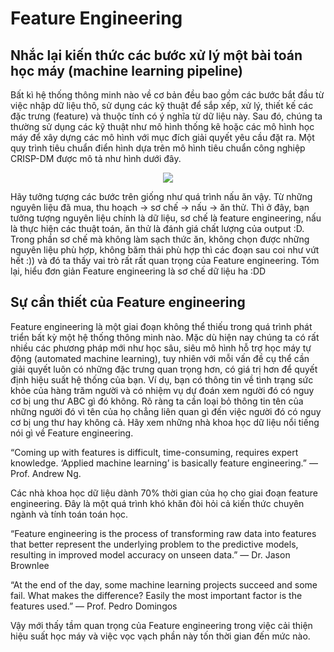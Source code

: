 # Feature Engineering 

## Nhắc lại kiến thức các bước xử lý một bài toán học máy (machine learning pipeline)

Bất kì hệ thống thông minh nào về cơ bản đều bao gồm các bước bắt đầu từ việc nhập dữ liệu thô, sử dụng các kỹ thuật để sắp xếp, xử lý, thiết kế các đặc trưng (feature) và thuộc tính có ý nghĩa từ dữ liệu này. Sau đó, chúng ta thường sử dụng các kỹ thuật như mô hình thống kê hoặc các mô hình học máy để xây dựng các mô hình với mục đích giải quyết yêu cầu đặt ra. Một quy trình tiêu chuẩn điển hình dựa trên mô hình tiêu chuẩn công nghiệp CRISP-DM được mô tả như hình dưới đây.

<p align = "center"><img src = "https://images.viblo.asia/7e86ba93-2bf0-4bc4-bcdd-c5d9b7464e91.png"></p>

Hãy tưởng tượng các bước trên giống như quá trình nấu ăn vậy. Từ những nguyên liệu đã mua, thu hoạch -> sơ chế -> nấu -> ăn thử. Thì ở đây, bạn tưởng tượng nguyên liệu chính là dữ liệu, sơ chế là feature engineering, nấu là thực hiện các thuật toán, ăn thử là đánh giá chất lượng của output :D. Trong phần sơ chế mà không làm sạch thức ăn, không chọn được những nguyên liệu phù hợp, không băm thái phù hợp thì các đoạn sau coi như vứt hết :)) và đó ta thấy vai trò rất rất quan trọng của Feature engineering. Tóm lại, hiểu đơn giản Feature engineering là sơ chế dữ liệu ha :DD

## Sự cần thiết của Feature engineering

Feature engineering là một giai đoạn không thể thiếu trong quá trình phát triển bất kỳ một hệ thống thông minh nào. Mặc dù hiện nay chúng ta có rất nhiều các phương pháp mới như học sâu, siêu mô hình hỗ trợ học máy tự động (automated machine learning), tuy nhiên với mỗi vấn đề cụ thể cần giải quyết luôn có những đặc trưng quan trọng hơn, có giá trị hơn để quyết định hiệu suất hệ thống của bạn. Ví dụ, bạn có thông tin về tình trạng sức khỏe của hàng trăm người và có nhiệm vụ dự đoán xem người đó có nguy cơ bị ung thư ABC gì đó không. Rõ ràng ta cần loại bỏ thông tin tên của những người đó vì tên của họ chẳng liên quan gì đến việc người đó có nguy cơ bị ung thư hay không cả. Hãy xem những nhà khoa học dữ liệu nổi tiếng nói gì về Feature engineering.

“Coming up with features is difficult, time-consuming, requires expert knowledge. ‘Applied machine learning’ is basically feature engineering.” — Prof. Andrew Ng.

Các nhà khoa học dữ liệu dành 70% thời gian của họ cho giai đoạn feature engineering. Đây là một quá trình khó khăn đòi hỏi cả kiến thức chuyên ngành và tính toán toán học.

“Feature engineering is the process of transforming raw data into features that better represent the underlying problem to the predictive models, resulting in improved model accuracy on unseen data.” — Dr. Jason Brownlee

“At the end of the day, some machine learning projects succeed and some fail. What makes the difference? Easily the most important factor is the features used.” — Prof. Pedro Domingos

Vậy mới thấy tầm quan trọng của Feature engineering trong việc cải thiện hiệu suất học máy và việc vọc vạch phần này tốn thời gian đến mức nào.


